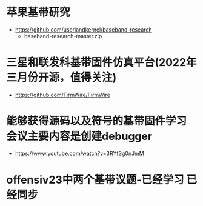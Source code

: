 # 苹果基带研究
- https://github.com/userlandkernel/baseband-research
  - baseband-research-master.zip

# 三星和联发科基带固件仿真平台(2022年三月份开源，值得关注)
- https://github.com/FirmWire/FirmWire

# 能够获得源码以及符号的基带固件学习 会议主要内容是创建debugger
- https://www.youtube.com/watch?v=3RYf3g0nJmM


# offensiv23中两个基带议题-已经学习 已经同步

